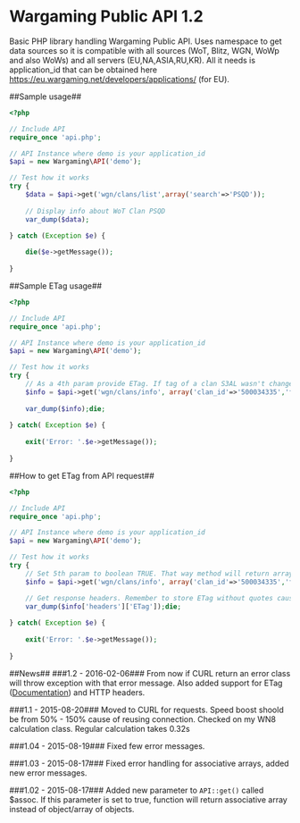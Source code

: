 # Wargaming Public API 1.2
Basic PHP library handling Wargaming Public API. Uses namespace to get data sources so it is compatible with all sources (WoT, Blitz, WGN, WoWp and also WoWs) and all servers (EU,NA,ASIA,RU,KR). All it needs is application_id that can be obtained here https://eu.wargaming.net/developers/applications/ (for EU).

##Sample usage##
``` php
<?php

// Include API
require_once 'api.php';

// API Instance where demo is your application_id
$api = new Wargaming\API('demo');

// Test how it works
try {
	$data = $api->get('wgn/clans/list',array('search'=>'PSQD'));
	
	// Display info about WoT Clan PSQD
	var_dump($data);
	
} catch (Exception $e) {

	die($e->getMessage());
	
}
```

##Sample ETag usage##
``` php
<?php

// Include API
require_once 'api.php';

// API Instance where demo is your application_id
$api = new Wargaming\API('demo');

// Test how it works
try {
	// As a 4th param provide ETag. If tag of a clan S3AL wasn't changed method will return true. If it changed new data will be returned.
	$info = $api->get('wgn/clans/info', array('clan_id'=>'500034335','fields'=>'tag'), false, '813ac115749538da9b3b61fd4069fd44');
	
	var_dump($info);die;
	
} catch( Exception $e) {
	
	exit('Error: '.$e->getMessage());
	
}
```

##How to get ETag from API request##
``` php
<?php

// Include API
require_once 'api.php';

// API Instance where demo is your application_id
$api = new Wargaming\API('demo');

// Test how it works
try {
	// Set 5th param to boolean TRUE. That way method will return array with following format: array('headers'=>array(),'data'=>StdClass)
	$info = $api->get('wgn/clans/info', array('clan_id'=>'500034335','fields'=>'tag'), false, null, true);

	// Get response headers. Remember to store ETag without quotes cause $api->get() method add those when ETag is provided.
	var_dump($info['headers']['ETag']);die;
	
} catch( Exception $e) {
	
	exit('Error: '.$e->getMessage());
	
}
```

##News##
###1.2 - 2016-02-06###
From now if CURL return an error class will throw exception with that error message. Also added support for ETag ([Documentation](https://eu.wargaming.net/developers/documentation/guide/getting-started/#etag)) and HTTP headers.

###1.1 - 2015-08-20###
Moved to CURL for requests. Speed boost shoold be from 50% - 150% cause of reusing connection. Checked on my WN8 calculation class. Regular calculation takes 0.32s

###1.04 - 2015-08-19###
Fixed few error messages.

###1.03 - 2015-08-17###
Fixed error handling for associative arrays, added new error messages.

###1.02 - 2015-08-17###
Added new parameter to `API::get()` called $assoc. If this parameter is set to true, function will return associative array instead of object/array of objects.